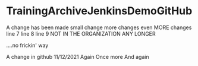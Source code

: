 # TrainingArchiveJenkinsDemoGitHub

A change has been made
small change
more changes
even MORE changes
line 7
line 8
line 9
NOT IN THE ORGANIZATION ANY LONGER

....no frickin' way

A change in github 11/12/2021
Again
Once more
And again
